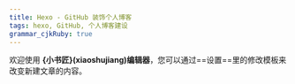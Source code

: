 ```yaml
---
title: Hexo - GitHub 装饰个人博客
tags: hexo, GitHub, 个人博客建设
grammar_cjkRuby: true
---
```



欢迎使用 **{小书匠}(xiaoshujiang)编辑器**，您可以通过==设置==里的修改模板来改变新建文章的内容。